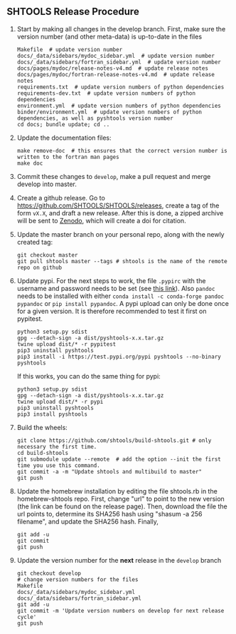 SHTOOLS Release Procedure
-------------------------

1. Start by making all changes in the develop branch. First, make sure the version number (and other meta-data) is up-to-date in the files

    ```
    Makefile  # update version number
    docs/_data/sidebars/mydoc_sidebar.yml  # update version number
    docs/_data/sidebars/fortran_sidebar.yml  # update version number
    docs/pages/mydoc/release-notes-v4.md  # update release notes
    docs/pages/mydoc/fortran-release-notes-v4.md  # update release notes
    requirements.txt  # update version numbers of python dependencies
    requirements-dev.txt  # update version numbers of python dependencies
    environment.yml  # update version numbers of python dependencies
    binder/environment.yml  # update version numbers of python dependencies, as well as pyshtools version number
    cd docs; bundle update; cd ..
    ```

2. Update the documentation files:

    ```
    make remove-doc  # this ensures that the correct version number is written to the fortran man pages
    make doc
    ```

3. Commit these changes to `develop`, make a pull request and merge develop into master.

4. Create a github release. Go to https://github.com/SHTOOLS/SHTOOLS/releases, create a tag of the form `vX.X`, and draft a new release. After this is done, a zipped archive will be sent to [Zenodo](https://doi.org/10.5281/zenodo.592762), which will create a doi for citation.

5. Update the master branch on your personal repo, along with the newly created tag:

    ```
    git checkout master
    git pull shtools master --tags # shtools is the name of the remote repo on github
    ```
    
6. Update pypi. For the next steps to work, the file ```.pypirc``` with the username and password needs to be set (see [this link](https://packaging.python.org/guides/migrating-to-pypi-org/#uploading)). Also ```pandoc``` needs to be installed with either ```conda install -c conda-forge pandoc pypandoc``` or ```pip install pypandoc```. A pypi upload can only be done once for a given version. It is therefore recommended to test it first on pypitest.
    ```
    python3 setup.py sdist
    gpg --detach-sign -a dist/pyshtools-x.x.tar.gz
    twine upload dist/* -r pypitest
    pip3 uninstall pyshtools
    pip3 install -i https://test.pypi.org/pypi pyshtools --no-binary pyshtools
    ```
    If this works, you can do the same thing for pypi:
    ```
    python3 setup.py sdist
    gpg --detach-sign -a dist/pyshtools-x.x.tar.gz
    twine upload dist/* -r pypi
    pip3 uninstall pyshtools
    pip3 install pyshtools
    ```

7. Build the wheels:

    ```
    git clone https://github.com/shtools/build-shtools.git # only necessary the first time.
    cd build-shtools
    git submodule update --remote  # add the option --init the first time you use this command.
    git commit -a -m "Update shtools and multibuild to master"
    git push
    ```

8. Update the homebrew installation by editing the file shtools.rb in the homebrew-shtools repo. First, change "url" to point to the new version (the link can be found on the release page). Then, download the file the url points to, determine its SHA256 hash using "shasum -a 256 filename", and update the SHA256 hash. Finally,

    ```
    git add -u
    git commit
    git push
    ```

9. Update the version number for the **next** release in the `develop` branch

    ```
    git checkout develop
    # change version numbers for the files
    Makefile
    docs/_data/sidebars/mydoc_sidebar.yml
    docs/_data/sidebars/fortran_sidebar.yml
    git add -u
    git commit -m 'Update version numbers on develop for next release cycle'
    git push
    ```
